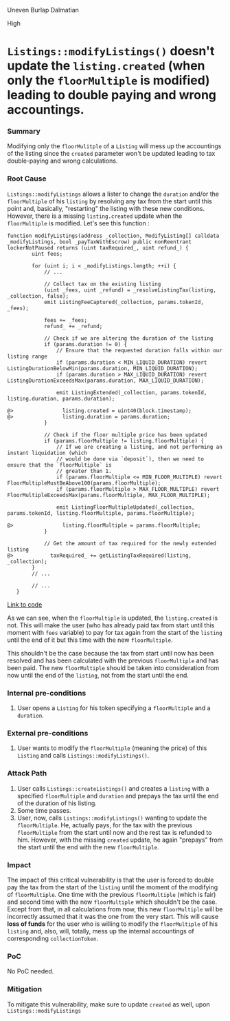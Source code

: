 Uneven Burlap Dalmatian

High

# ```Listings::modifyListings()``` doesn't update the ```listing.created``` (when only the ```floorMultiple``` is modified) leading to double paying and wrong accountings.

### Summary

Modifying only the ```floorMulitple``` of a ```Listing``` will mess up the accountings of the listing since the ```created``` parameter won't be updated leading to tax double-paying and wrong calculations.

### Root Cause

```Listings::modifyListings``` allows a lister to change the ```duration``` and/or the ```floorMultiple``` of his ```listing``` by resolving any tax from the start until this point and, basically, "restarting" the listing with these new conditions. However, there is a missing ```listing.created``` update when the ```floorMultiple``` is modified. Let's see this function :
```solidity
function modifyListings(address _collection, ModifyListing[] calldata _modifyListings, bool _payTaxWithEscrow) public nonReentrant lockerNotPaused returns (uint taxRequired_, uint refund_) {
        uint fees;

        for (uint i; i < _modifyListings.length; ++i) {
            // ...

            // Collect tax on the existing listing
            (uint _fees, uint _refund) = _resolveListingTax(listing, _collection, false);
            emit ListingFeeCaptured(_collection, params.tokenId, _fees);

            fees += _fees;
            refund_ += _refund;

            // Check if we are altering the duration of the listing
            if (params.duration != 0) {
                // Ensure that the requested duration falls within our listing range
                if (params.duration < MIN_LIQUID_DURATION) revert ListingDurationBelowMin(params.duration, MIN_LIQUID_DURATION);
                if (params.duration > MAX_LIQUID_DURATION) revert ListingDurationExceedsMax(params.duration, MAX_LIQUID_DURATION);

                emit ListingExtended(_collection, params.tokenId, listing.duration, params.duration);

@>                listing.created = uint40(block.timestamp);
@>                listing.duration = params.duration;
            }

            // Check if the floor multiple price has been updated
            if (params.floorMultiple != listing.floorMultiple) {
                // If we are creating a listing, and not performing an instant liquidation (which
                // would be done via `deposit`), then we need to ensure that the `floorMultiple` is
                // greater than 1.
                if (params.floorMultiple <= MIN_FLOOR_MULTIPLE) revert FloorMultipleMustBeAbove100(params.floorMultiple);
                if (params.floorMultiple > MAX_FLOOR_MULTIPLE) revert FloorMultipleExceedsMax(params.floorMultiple, MAX_FLOOR_MULTIPLE);

                emit ListingFloorMultipleUpdated(_collection, params.tokenId, listing.floorMultiple, params.floorMultiple);

@>                listing.floorMultiple = params.floorMultiple;
            }

            // Get the amount of tax required for the newly extended listing
@>            taxRequired_ += getListingTaxRequired(listing, _collection);
        }
        // ...

        // ...
   }
```
[Link to code](https://github.com/sherlock-audit/2024-08-flayer/blob/0ec252cf9ef0f3470191dcf8318f6835f5ef688c/flayer/src/contracts/Listings.sol#L303)

As we can see, when the ```floorMultiple``` is updated, the ```listing.created``` is not. This will make the user (who has already paid tax from start until this moment with ```fees``` variable) to pay for tax again from the start of the ```listing``` until the end of it but this time with the new ```floorMultiple```. 

This shouldn't be the case because the tax from start until now has been resolved and has been calculated with the previous ```floorMultiple``` and has been paid. The new ```floorMultiple``` should be taken into consideration from now until the end of the ```listing```, not from the start until the end.



### Internal pre-conditions

1. User opens a ```Listing``` for his token specifying a ```floorMultiple``` and a ```duration```.

### External pre-conditions

1. User wants to modify the ```floorMultiple``` (meaning the price) of this ```Listing``` and calls ```Listings::modifyListings()```.

### Attack Path

1. User calls ```Listings::createListings()``` and creates a ```listing``` with a specified ```floorMultiple``` and ```duration``` and prepays the tax until the end of the duration of his listing.
2. Some time passes. 
3. User, now, calls ```Listings::modifyListings()``` wanting to update the ```floorMultiple```. He, actually pays, for the tax with the previous ```floorMultiple``` from the start until now and the rest tax is refunded to him. However, with the missing ```created``` update, he again "prepays" from the start until the end with the new ```floorMultiple```.

### Impact

The impact of this critical vulnerability is that the user is forced to double pay the tax from the start of the ```listing``` until the moment of the modifying of ```floorMultiple```. One time with the previous ```floorMultiple``` (which is fair) and second time with the new ```floorMultiple``` which shouldn't be the case. Except from that, in all calculations from now, this new ```floorMultiple``` will be incorrectly assumed that it was the one from the very start. This will cause **loss of funds** for the user who is willing to modify the ```floorMultiple``` of his ```listing``` and, also, will, totally, mess up the internal accountings of corresponding ```collectionToken```.

### PoC

No PoC needed.

### Mitigation

To mitigate this vulnerability, make sure to update ```created``` as well, upon ```Listings::modifyListings``` 
